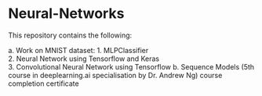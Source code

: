 # Neural-Networks

This repository contains the following:
<tr>
a. Work on MNIST dataset:
    1. MLPClassifier 
    <br>
    2. Neural Network using Tensorflow and Keras
    <br>
    3. Convolutional Neural Network using Tensorflow
<tr>
b. Sequence Models (5th course in deeplearning.ai specialisation by Dr. Andrew Ng) course completion certificate
